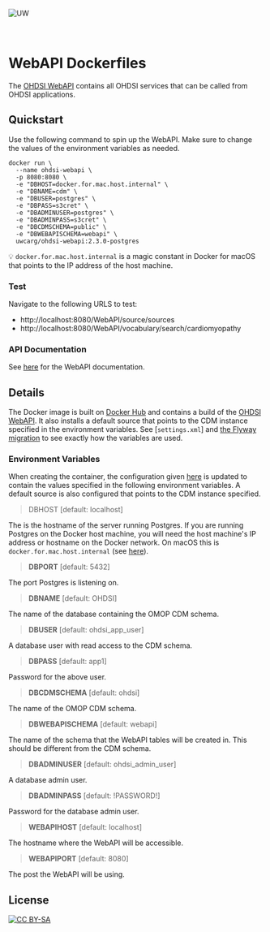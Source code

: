 <br/><br/><br/>
![UW](https://user-images.githubusercontent.com/668093/37624743-79bae716-2b86-11e8-879d-70a61cc623c6.png)
<br/><br/><br/>

# WebAPI Dockerfiles

The [OHDSI WebAPI](https://github.com/OHDSI/WebAPI) contains all OHDSI services
that can be called from OHDSI applications.

## Quickstart

Use the following command to spin up the WebAPI. Make sure to change the values
of the environment variables as needed.

```
docker run \
  --name ohdsi-webapi \
  -p 8080:8080 \
  -e "DBHOST=docker.for.mac.host.internal" \
  -e "DBNAME=cdm" \
  -e "DBUSER=postgres" \
  -e "DBPASS=s3cret" \
  -e "DBADMINUSER=postgres" \
  -e "DBADMINPASS=s3cret" \
  -e "DBCDMSCHEMA=public" \
  -e "DBWEBAPISCHEMA=webapi" \
  uwcarg/ohdsi-webapi:2.3.0-postgres
```

:bulb: `docker.for.mac.host.internal` is a magic constant in Docker for macOS
that points to the IP address of the host machine.

### Test

Navigate to the following URLS to test:
* http://localhost:8080/WebAPI/source/sources
* http://localhost:8080/WebAPI/vocabulary/search/cardiomyopathy

### API Documentation

See [here](http://webapidoc.ohdsi.org/job/WebAPI/WebAPI_Miredot_Documentation/)
for the WebAPI documentation.

## Details

The Docker image is built on [Docker
Hub](https://hub.docker.com/r/uwcarg/ohdsi-webapi/) and contains a build of the
[OHDSI WebAPI](https://github.com/OHDSI/WebAPI). It also installs a default
source that points to the CDM instance specified in the environment variables.
See [`settings.xml`] and [the Flyway
migration](V1.0.5.0.1__Install_default_source.sql) to see exactly how the
variables are used.

### Environment Variables

When creating the container, the configuration given
[here](http://www.ohdsi.org/web/wiki/doku.php?id=documentation:software:webapi:webapi_installation_guide)
is updated to contain the values specified in the following environment
variables. A default source is also configured that points to the CDM instance
specified.

> DBHOST [default: localhost]

The is the hostname of the server running Postgres. If you are running Postgres
on the Docker host machine, you will need the host machine's IP address or
hostname on the Docker network. On macOS this is `docker.for.mac.host.internal`
(see
[here](https://docs.docker.com/docker-for-mac/networking/#use-cases-and-workarounds)).

> **DBPORT** [default: 5432]

The port Postgres is listening on.

> **DBNAME** [default: OHDSI]

The name of the database containing the OMOP CDM schema.

> **DBUSER** [default: ohdsi_app_user]

A database user with read access to the CDM schema.

> **DBPASS** [default: app1]

Password for the above user.

> **DBCDMSCHEMA** [default: ohdsi]

The name of the OMOP CDM schema.

> **DBWEBAPISCHEMA** [default: webapi]

The name of the schema that the WebAPI tables will be created in. This should
be different from the CDM schema.

> **DBADMINUSER** [default: ohdsi_admin_user]

A database admin user.

> **DBADMINPASS** [default: !PASSWORD!]

Password for the database admin user.

> **WEBAPIHOST** [default: localhost]

The hostname where the WebAPI will be accessible.

> **WEBAPIPORT** [default: 8080]

The post the WebAPI will be using.

## License

[![CC BY-SA](https://licensebuttons.net/l/by-sa/4.0/88x31.png)](https://creativecommons.org/licenses/by-sa/4.0/)
